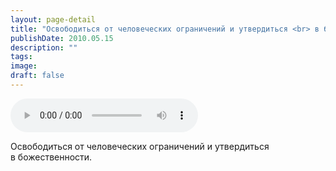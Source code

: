 ```yaml
---
layout: page-detail
title: "Освободиться от человеческих ограничений и утвердиться <br> в божественности"
publishDate: 2010.05.15
description: ""
tags:
image:
draft: false
---
```


<audio title="2010.05.15 - Освободиться от человеческих ограничений и утвердиться <br> в божественности.mp3" src="/upload/iblock/d2f/d2f1184b9a0b14a74dc051febeba41c1.mp3" controls=""></audio>

 Освободиться от человеческих ограничений и утвердиться   
 в божественности.  

  
